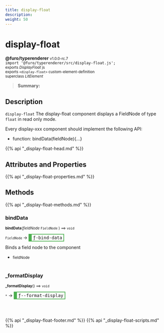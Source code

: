 ```yaml
---
title: display-float
description: 
weight: 50
---
```


# display-float
**@furo/typerenderer** <small>v1.0.0-rc.7</small>
<br>`import '@furo/typerenderer/src/display-float.js';`<small>
<br>exports *DisplayFloat* js
<br>exports `<display-float>` custom-element-definition
<br>superclass *LitElement*</small>

> **Summary:** 

## Description

`display-float`
The display-float component displays a FieldNode of type `float` in read only mode.

Every display-xxx component should implement the following API:
- function: bindData(fieldNode){...}

{{% api "_display-float-head.md" %}}

## Attributes and Properties
{{% api "_display-float-properties.md" %}}






## Methods
{{% api "_display-float-methods.md" %}}


### **bindData**
<small>**bindData**(*fieldNode* `FieldNode` ) ⟹ `void`</small>

<small>`FieldNode` </small> →
<span  style="border-width:2px 2px 2px 10px; border-style: solid;border-color:  rgb(76, 175, 80);font-family:monospace; padding:2px 4px;">ƒ-bind-data</span>

Binds a field node to the component

- <small>fieldNode </small>
<br><br>

### **_formatDisplay**
<small>**_formatDisplay**() ⟹ `void`</small>

<small>`*`</small> →
<span  style="border-width:2px 2px 2px 10px; border-style: solid;border-color:  rgb(76, 175, 80);font-family:monospace; padding:2px 4px;">ƒ--format-display</span>



<br><br>





{{% api "_display-float-footer.md" %}}
{{% api "_display-float-scripts.md" %}}
